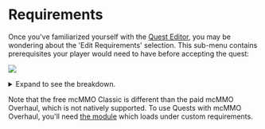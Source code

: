 # Requirements

Once you've familiarized yourself with the [Quest Editor](../setup/quests-editor.md), you may be wondering about the 'Edit Requirements' selection. This sub-menu contains prerequisites your player would need to have before accepting the quest:

![](https://camo.githubusercontent.com/baf95d939116ee0410d58caf993de3e9d0e5777a376286697779d13ceb910001/68747470733a2f2f692e696d6775722e636f6d2f524f51666e38712e706e67)

<details>

<summary>Expand to see the breakdown.</summary>

1. Money needed through [Vault](https://pikamug.gitbook.io/quests/v/spanish-espanol/beginner/dependencies#vault)
2. Points needed
3. Material needed such as Emeralds or Diamonds
4. Vanilla experience needed
5. Player permission needed
6. Quest which must be taken before this one
7. Quest which prevents this one from being taken
8. [mcMMO Classic](https://pikamug.gitbook.io/quests/v/spanish-espanol/beginner/dependencies#mcmmo-classic) experience levels needed
9. [Heroes](https://pikamug.gitbook.io/quests/v/spanish-espanol/beginner/dependencies#heroes) experience levels needed
10. Requirements from a [Quests module](../casual/modules.md)
11. Override message shown to the player describing their requirements
12. Finish working on your quest reward

</details>

Note that the free mcMMO Classic is different than the paid mcMMO Overhaul, which is not natively supported. To use Quests with mcMMO Overhaul, you'll need [the module](https://github.com/PikaMug/Quests/wiki/Casual-%E2%80%90-Modules#mcmmo-overhaul) which loads under custom requirements.
